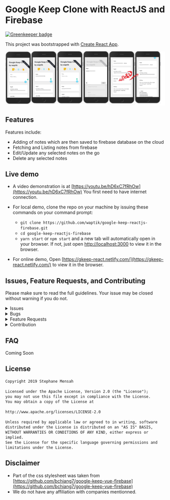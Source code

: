 # Google Keep Clone with ReactJS and Firebase

[![Greenkeeper badge](https://badges.greenkeeper.io/waptik/google-keep-reactjs-firebase.svg)](https://greenkeeper.io/)

This project was bootstrapped with [Create React App](https://github.com/facebook/create-react-app).

![screenshots of web app](./.github/readme-images/mobile-screens.jpg)

## Features

Features include:
* Adding of notes which are then saved to firebase database on the cloud
* Fetching and Listing notes from firebase
* Edit/Update any selected notes on the go
* Delete any selected notes

## Live demo
* A video demonstration is at [https://youtu.be/hD6xC7fRhOw](https://youtu.be/hD6xC7fRhOw)
You first need to have internet connection.
* For local demo, clone the repo on your machine by issuing these commands on your command prompt:
    * `git clone https://github.com/waptik/google-keep-reactjs-firebase.git`
    * `cd google-keep-reactjs-firebase`
    * `yarn start` or `npm start` and a new tab will automatically open in your browser. If not, just open [http://localhost:3000](http://localhost:3000) to view it in the browser.

* For online demo, Open [https://gkeep-react.netlify.com/](https://gkeep-react.netlify.com/) to view it in the browser.

## Issues, Feature Requests, and Contributing

Please make sure to read the full guidelines. Your issue may be closed without warning if you do not.

<details><summary>Issues</summary>

1. **Before reporting a new issue, browse through the [issues](https://github.com/waptik/google-keep-reactjs-firebase/issues) to see if your similar issue hasn't been in existance.**

</details>

<details><summary>Bugs</summary>

* Kindly write an indepth description of the bug alongside a demonstration(image/video) for better understanding.

</details>

<details><summary>Feature Requests</summary>

* Write a detailed issue, explaning what it should do or how.
* Include screenshot (if needed)
</details>

<details><summary>Contribution</summary>

* Fork the repo then clone the forked version locally.
* Do your modifications in the `dev` branch (if not existant, kindly create a new one).
* Ensure that your version is totally working at your end.
* Send a PR(Pull Request)
</details>

## FAQ

Coming Soon

## License

    Copyright 2019 Stephane Mensah

    Licensed under the Apache License, Version 2.0 (the "License");
    you may not use this file except in compliance with the License.
    You may obtain a copy of the License at

    http://www.apache.org/licenses/LICENSE-2.0

    Unless required by applicable law or agreed to in writing, software
    distributed under the License is distributed on an "AS IS" BASIS,
    WITHOUT WARRANTIES OR CONDITIONS OF ANY KIND, either express or implied.
    See the License for the specific language governing permissions and
    limitations under the License.

## Disclaimer
* Part of the css stylesheet was taken from [https://github.com/bchiang7/google-keep-vue-firebase](https://github.com/bchiang7/google-keep-vue-firebase)
* We do not have any affiliation with companies mentionned.
